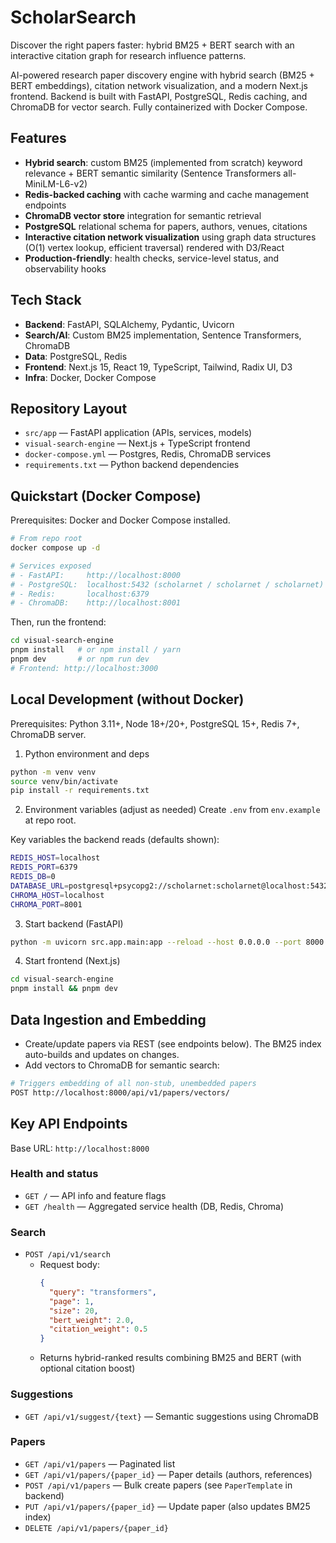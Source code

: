 # ScholarSearch

Discover the right papers faster: hybrid BM25 + BERT search with an interactive citation graph for research influence patterns.

AI-powered research paper discovery engine with hybrid search (BM25 + BERT embeddings), citation network visualization, and a modern Next.js frontend. Backend is built with FastAPI, PostgreSQL, Redis caching, and ChromaDB for vector search. Fully containerized with Docker Compose.

## Features
- **Hybrid search**: custom BM25 (implemented from scratch) keyword relevance + BERT semantic similarity (Sentence Transformers all-MiniLM-L6-v2)
- **Redis-backed caching** with cache warming and cache management endpoints
- **ChromaDB vector store** integration for semantic retrieval
- **PostgreSQL** relational schema for papers, authors, venues, citations
- **Interactive citation network visualization** using graph data structures (O(1) vertex lookup, efficient traversal) rendered with D3/React
- **Production-friendly**: health checks, service-level status, and observability hooks

## Tech Stack
- **Backend**: FastAPI, SQLAlchemy, Pydantic, Uvicorn
- **Search/AI**: Custom BM25 implementation, Sentence Transformers, ChromaDB
- **Data**: PostgreSQL, Redis
- **Frontend**: Next.js 15, React 19, TypeScript, Tailwind, Radix UI, D3
- **Infra**: Docker, Docker Compose

## Repository Layout
- `src/app` — FastAPI application (APIs, services, models)
- `visual-search-engine` — Next.js + TypeScript frontend
- `docker-compose.yml` — Postgres, Redis, ChromaDB services
- `requirements.txt` — Python backend dependencies

## Quickstart (Docker Compose)
Prerequisites: Docker and Docker Compose installed.

```bash
# From repo root
docker compose up -d

# Services exposed
# - FastAPI:     http://localhost:8000
# - PostgreSQL:  localhost:5432 (scholarnet / scholarnet / scholarnet)
# - Redis:       localhost:6379
# - ChromaDB:    http://localhost:8001
```

Then, run the frontend:
```bash
cd visual-search-engine
pnpm install   # or npm install / yarn
pnpm dev       # or npm run dev
# Frontend: http://localhost:3000
```

## Local Development (without Docker)
Prerequisites: Python 3.11+, Node 18+/20+, PostgreSQL 15+, Redis 7+, ChromaDB server.

1) Python environment and deps
```bash
python -m venv venv
source venv/bin/activate
pip install -r requirements.txt
```

2) Environment variables (adjust as needed)
Create `.env` from `env.example` at repo root.

Key variables the backend reads (defaults shown):
```bash
REDIS_HOST=localhost
REDIS_PORT=6379
REDIS_DB=0
DATABASE_URL=postgresql+psycopg2://scholarnet:scholarnet@localhost:5432/scholarnet
CHROMA_HOST=localhost
CHROMA_PORT=8001
```

3) Start backend (FastAPI)
```bash
python -m uvicorn src.app.main:app --reload --host 0.0.0.0 --port 8000
```

4) Start frontend (Next.js)
```bash
cd visual-search-engine
pnpm install && pnpm dev
```

## Data Ingestion and Embedding
- Create/update papers via REST (see endpoints below). The BM25 index auto-builds and updates on changes.
- Add vectors to ChromaDB for semantic search:
```bash
# Triggers embedding of all non-stub, unembedded papers
POST http://localhost:8000/api/v1/papers/vectors/
```

## Key API Endpoints
Base URL: `http://localhost:8000`

### Health and status
- `GET /` — API info and feature flags
- `GET /health` — Aggregated service health (DB, Redis, Chroma)

### Search
- `POST /api/v1/search`
  - Request body:
    ```json
    {
      "query": "transformers",
      "page": 1,
      "size": 20,
      "bert_weight": 2.0,
      "citation_weight": 0.5
    }
    ```
  - Returns hybrid-ranked results combining BM25 and BERT (with optional citation boost)

### Suggestions
- `GET /api/v1/suggest/{text}` — Semantic suggestions using ChromaDB

### Papers
- `GET /api/v1/papers` — Paginated list
- `GET /api/v1/papers/{paper_id}` — Paper details (authors, references)
- `POST /api/v1/papers` — Bulk create papers (see `PaperTemplate` in backend)
- `PUT /api/v1/papers/{paper_id}` — Update paper (also updates BM25 index)
- `DELETE /api/v1/papers/{paper_id}`